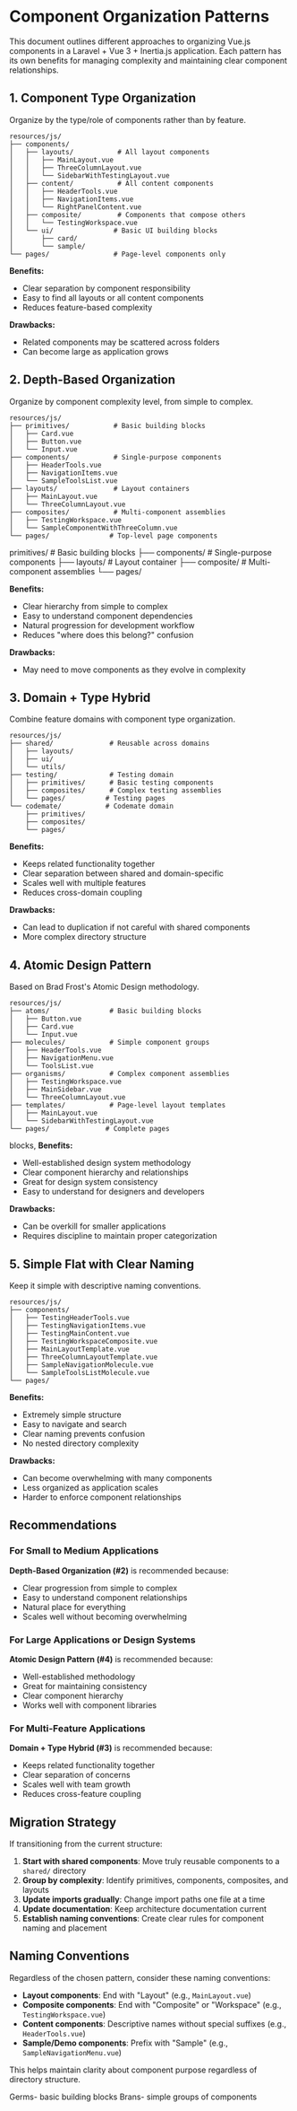 # Component Organization Patterns

This document outlines different approaches to organizing Vue.js components in a Laravel + Vue 3 + Inertia.js application. Each pattern has its own benefits for managing complexity and maintaining clear component relationships.

## 1. Component Type Organization

Organize by the type/role of components rather than by feature.

```
resources/js/
├── components/
│   ├── layouts/           # All layout components
│   │   ├── MainLayout.vue
│   │   ├── ThreeColumnLayout.vue
│   │   └── SidebarWithTestingLayout.vue
│   ├── content/           # All content components
│   │   ├── HeaderTools.vue
│   │   ├── NavigationItems.vue
│   │   └── RightPanelContent.vue
│   ├── composite/         # Components that compose others
│   │   └── TestingWorkspace.vue
│   └── ui/               # Basic UI building blocks
│       ├── card/
│       └── sample/
└── pages/                # Page-level components only
```

**Benefits:**
- Clear separation by component responsibility
- Easy to find all layouts or all content components
- Reduces feature-based complexity

**Drawbacks:**
- Related components may be scattered across folders
- Can become large as application grows

## 2. Depth-Based Organization

Organize by component complexity level, from simple to complex.

```
resources/js/
├── primitives/           # Basic building blocks
│   ├── Card.vue
│   ├── Button.vue
│   └── Input.vue
├── components/           # Single-purpose components
│   ├── HeaderTools.vue
│   ├── NavigationItems.vue
│   └── SampleToolsList.vue
├── layouts/              # Layout containers
│   ├── MainLayout.vue
│   └── ThreeColumnLayout.vue
├── composites/           # Multi-component assemblies
│   ├── TestingWorkspace.vue
│   └── SampleComponentWithThreeColumn.vue
└── pages/               # Top-level page components
```

primitives/           # Basic building blocks
├── components/           # Single-purpose components
├── layouts/              # Layout container
├── composite/           # Multi-component assemblies
└── pages/          

**Benefits:**
- Clear hierarchy from simple to complex
- Easy to understand component dependencies
- Natural progression for development workflow
- Reduces "where does this belong?" confusion

**Drawbacks:**
- May need to move components as they evolve in complexity

## 3. Domain + Type Hybrid

Combine feature domains with component type organization.

```
resources/js/
├── shared/              # Reusable across domains
│   ├── layouts/
│   ├── ui/
│   └── utils/
├── testing/             # Testing domain
│   ├── primitives/      # Basic testing components
│   ├── composites/      # Complex testing assemblies
│   └── pages/          # Testing pages
└── codemate/           # Codemate domain
    ├── primitives/
    ├── composites/
    └── pages/
```

**Benefits:**
- Keeps related functionality together
- Clear separation between shared and domain-specific
- Scales well with multiple features
- Reduces cross-domain coupling

**Drawbacks:**
- Can lead to duplication if not careful with shared components
- More complex directory structure

## 4. Atomic Design Pattern

Based on Brad Frost's Atomic Design methodology.

```
resources/js/
├── atoms/               # Basic building blocks
│   ├── Button.vue
│   ├── Card.vue
│   └── Input.vue
├── molecules/           # Simple component groups
│   ├── HeaderTools.vue
│   ├── NavigationMenu.vue
│   └── ToolsList.vue
├── organisms/           # Complex component assemblies
│   ├── TestingWorkspace.vue
│   ├── MainSidebar.vue
│   └── ThreeColumnLayout.vue
├── templates/           # Page-level layout templates
│   ├── MainLayout.vue
│   └── SidebarWithTestingLayout.vue
└── pages/              # Complete pages
```
blocks, 
**Benefits:**
- Well-established design system methodology
- Clear component hierarchy and relationships
- Great for design system consistency
- Easy to understand for designers and developers

**Drawbacks:**
- Can be overkill for smaller applications
- Requires discipline to maintain proper categorization

## 5. Simple Flat with Clear Naming

Keep it simple with descriptive naming conventions.

```
resources/js/
├── components/
│   ├── TestingHeaderTools.vue
│   ├── TestingNavigationItems.vue
│   ├── TestingMainContent.vue
│   ├── TestingWorkspaceComposite.vue
│   ├── MainLayoutTemplate.vue
│   ├── ThreeColumnLayoutTemplate.vue
│   ├── SampleNavigationMolecule.vue
│   └── SampleToolsListMolecule.vue
└── pages/
```

**Benefits:**
- Extremely simple structure
- Easy to navigate and search
- Clear naming prevents confusion
- No nested directory complexity

**Drawbacks:**
- Can become overwhelming with many components
- Less organized as application scales
- Harder to enforce component relationships

## Recommendations

### For Small to Medium Applications
**Depth-Based Organization (#2)** is recommended because:
- Clear progression from simple to complex
- Easy to understand component relationships
- Natural place for everything
- Scales well without becoming overwhelming

### For Large Applications or Design Systems
**Atomic Design Pattern (#4)** is recommended because:
- Well-established methodology
- Great for maintaining consistency
- Clear component hierarchy
- Works well with component libraries

### For Multi-Feature Applications
**Domain + Type Hybrid (#3)** is recommended because:
- Keeps related functionality together
- Clear separation of concerns
- Scales well with team growth
- Reduces cross-feature coupling

## Migration Strategy

If transitioning from the current structure:

1. **Start with shared components**: Move truly reusable components to a `shared/` directory
2. **Group by complexity**: Identify primitives, components, composites, and layouts
3. **Update imports gradually**: Change import paths one file at a time
4. **Update documentation**: Keep architecture documentation current
5. **Establish naming conventions**: Create clear rules for component naming and placement

## Naming Conventions

Regardless of the chosen pattern, consider these naming conventions:

- **Layout components**: End with "Layout" (e.g., `MainLayout.vue`)
- **Composite components**: End with "Composite" or "Workspace" (e.g., `TestingWorkspace.vue`)
- **Content components**: Descriptive names without special suffixes (e.g., `HeaderTools.vue`)
- **Sample/Demo components**: Prefix with "Sample" (e.g., `SampleNavigationMenu.vue`)

This helps maintain clarity about component purpose regardless of directory structure.

Germs- basic building blocks 
Brans- simple groups of components 